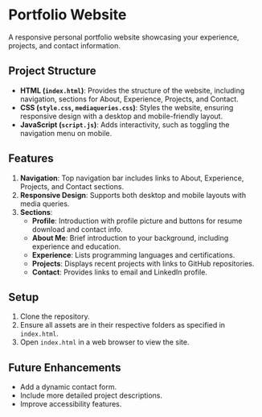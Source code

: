 # Portfolio Website

A responsive personal portfolio website showcasing your experience, projects, and contact information.

## Project Structure

- **HTML (`index.html`)**: Provides the structure of the website, including navigation, sections for About, Experience, Projects, and Contact.
- **CSS (`style.css`, `mediaqueries.css`)**: Styles the website, ensuring responsive design with a desktop and mobile-friendly layout.
- **JavaScript (`script.js`)**: Adds interactivity, such as toggling the navigation menu on mobile.

## Features

1. **Navigation**: Top navigation bar includes links to About, Experience, Projects, and Contact sections.
2. **Responsive Design**: Supports both desktop and mobile layouts with media queries.
3. **Sections**:
   - **Profile**: Introduction with profile picture and buttons for resume download and contact info.
   - **About Me**: Brief introduction to your background, including experience and education.
   - **Experience**: Lists programming languages and certifications.
   - **Projects**: Displays recent projects with links to GitHub repositories.
   - **Contact**: Provides links to email and LinkedIn profile.

## Setup

1. Clone the repository.
2. Ensure all assets are in their respective folders as specified in `index.html`.
3. Open `index.html` in a web browser to view the site.

## Future Enhancements

- Add a dynamic contact form.
- Include more detailed project descriptions.
- Improve accessibility features.
